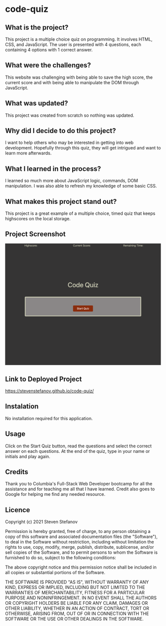 # code-quiz

## What is the project?

This project is a multiple choice quiz on programming. It involves HTML, CSS, and JavaScript. The user is presented with 4 questions, each containing 4 options with 1 correct answer.

## What were the challenges?

This website was challenging with being able to save the high score, the current score and with being able to manipulate the DOM through JavaScript.

## What was updated?

This project was created from scratch so nothing was updated.

## Why did I decide to do this project?

I want to help others who may be interested in getting into web development. Hopefully through this quiz, they will get intrigued and want to learn more afterwards.

## What I learned in the process?

I learned so much more about JavaScript logic, commands, DOM manipulation. I was also able to refresh my knowledge of some basic CSS.

## What makes this project stand out?

This project is a great example of a multiple choice, timed quiz that keeps highscores on the local storage.

## Project Screenshot  

![Project Screenshot](assets/screenshot_stevenstefanov.png)
 
## Link to Deployed Project  

https://stevenstefanov.github.io/code-quiz/

## Instalation

No installation required for this application.

## Usage

Click on the Start Quiz button, read the questions and select the correct answer on each questions. At the end of the quiz, type in your name or initials and play again.

## Credits

Thank you to Columbia's Full-Stack Web Developer bootcamp for all the assistance and for teaching me all that I have learned. Credit also goes to Google for helping me find any needed resource.

## Licence

Copyright (c) 2021 Steven Stefanov

Permission is hereby granted, free of charge, to any person obtaining a copy
of this software and associated documentation files (the "Software"), to deal
in the Software without restriction, including without limitation the rights
to use, copy, modify, merge, publish, distribute, sublicense, and/or sell
copies of the Software, and to permit persons to whom the Software is
furnished to do so, subject to the following conditions:

The above copyright notice and this permission notice shall be included in all
copies or substantial portions of the Software.

THE SOFTWARE IS PROVIDED "AS IS", WITHOUT WARRANTY OF ANY KIND, EXPRESS OR
IMPLIED, INCLUDING BUT NOT LIMITED TO THE WARRANTIES OF MERCHANTABILITY,
FITNESS FOR A PARTICULAR PURPOSE AND NONINFRINGEMENT. IN NO EVENT SHALL THE
AUTHORS OR COPYRIGHT HOLDERS BE LIABLE FOR ANY CLAIM, DAMAGES OR OTHER
LIABILITY, WHETHER IN AN ACTION OF CONTRACT, TORT OR OTHERWISE, ARISING FROM,
OUT OF OR IN CONNECTION WITH THE SOFTWARE OR THE USE OR OTHER DEALINGS IN THE
SOFTWARE.
